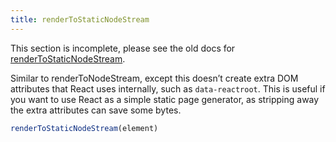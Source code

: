 ```yaml
---
title: renderToStaticNodeStream
---
```


<Wip>

This section is incomplete, please see the old docs for [renderToStaticNodeStream](https://reactjs.org/docs/react-dom-server.html#rendertostaticnodestream).

</Wip>


<Intro>

Similar to renderToNodeStream, except this doesn’t create extra DOM attributes that React uses internally, such as `data-reactroot`. This is useful if you want to use React as a simple static page generator, as stripping away the extra attributes can save some bytes.


```js
renderToStaticNodeStream(element)
```

</Intro>

